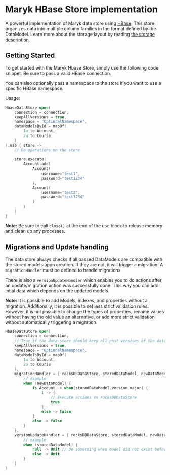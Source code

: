 # Maryk HBase Store implementation

A powerful implementation of Maryk data store using [HBase](https://hbase.apache.org). 
This store organizes data into multiple column families in the format defined by the DataModel.
Learn more about the storage layout by reading [the storage description](documentation/storage.md).

## Getting Started

To get started with the Maryk Hbase Store, simply use the following code snippet. Be sure to pass a valid HBase connection.

You can also optionally pass a namespace to the store if you want to use a specific HBase namespace.

Usage:
```kotlin
HbaseDataStore.open(
    connection = connection,
    keepAllVersions = true,
    namespace = "OptionalNamespace",
    dataModelsById = mapOf(
        1u to Account,
        2u to Course
    )
).use { store ->
    // Do operations on the store
    
    store.execute(
        Account.add(
            Account(
                username="test1",
                password="test1234"
            ),
            Account(
                username="test2",
                password="test1234"
            )
        )
    )
}
```

**Note:** Be sure to call `close()` at the end of the use block to release memory and clean up any processes.

## Migrations and Update handling

The data store always checks if all passed DataModels are compatible with the stored models upon creation.
If they are not, it will trigger a migration. A `migrationHandler` must be defined to handle migrations.

There is also a `versionUpdateHandler` which enables you to do actions after an update/migration action
was successfully done. This way you can add intial data which depends on the updated models.

**Note:** It is possible to add Models, indexes, and properties without a migration. Additionally, it is possible
to set less strict validation rules. However, it is not possible to change the types of properties, rename values
without having the old value an alternative, or add more strict validation without automatically triggering a migration.

```kotlin
HbaseDataStore.open(
    connection = connection,
    // True if the data store should keep all past versions of the data
    keepAllVersions = true,
    namespace = "OptionalNamespace",
    dataModelsById = mapOf(
        1u to Account,
        2u to Course
    ),
    migrationHandler = { rocksDBDataStore, storedDataModel, newDataModel ->
        // example 
        when (newDataModel) {
            is Account -> when(storedDataModel.version.major) {
                1 -> {
                    // Execute actions on rocksDBDataStore
                    true
                }
                else -> false
            }
            else -> false
        }
    },
    versionUpdateHandler = { rocksDBDataStore, storedDataModel, newDataModel ->
        // example 
        when (storedDataModel) {
            null -> Unit // Do something when model did not exist before
            else -> Unit
        }
    }
)
```
